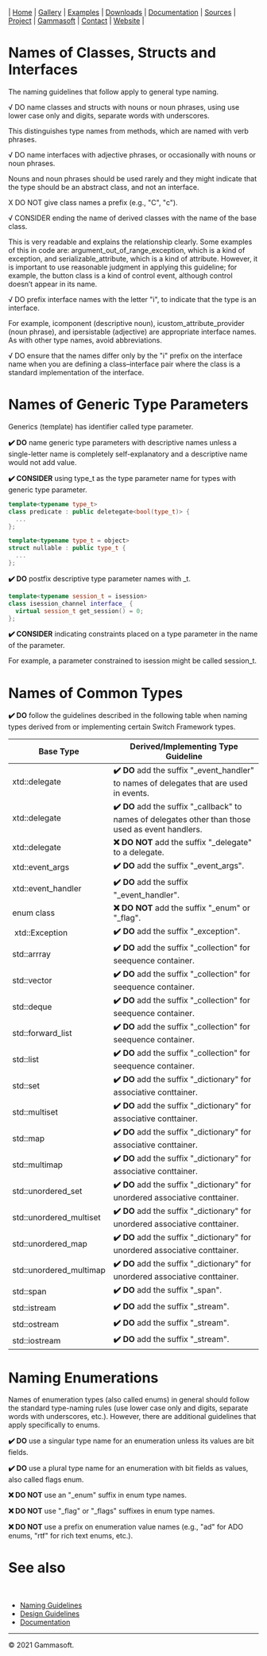 | [Home](home.md) | [Gallery](gallery.md) | [Examples](examples.md) | [Downloads](downloads.md) | [Documentation](documentation.md) | [Sources](https://github.com/gammasoft71/xtd) | [Project](https://sourceforge.net/projects/xtdpro/) | [Gammasoft](gammasoft.md)  | [Contact](contact.md) | [Website](https://gammasoft71.wixsite.com/xtdpro) |

# Names of Classes, Structs and Interfaces

The naming guidelines that follow apply to general type naming.

√ DO name classes and structs with nouns or noun phrases, using use lower case only and digits, separate words with underscores.

This distinguishes type names from methods, which are named with verb phrases.

√ DO name interfaces with adjective phrases, or occasionally with nouns or noun phrases.

Nouns and noun phrases should be used rarely and they might indicate that the type should be an abstract class, and not an interface.

X DO NOT give class names a prefix (e.g., "C", "c").

√ CONSIDER ending the name of derived classes with the name of the base class.

This is very readable and explains the relationship clearly. Some examples of this in code are: argument_out_of_range_exception, which is a kind of exception, and serializable_attribute, which is a kind of attribute. However, it is important to use reasonable judgment in applying this guideline; for example, the button class is a kind of control event, although control doesn’t appear in its name.

√ DO prefix interface names with the letter "i", to indicate that the type is an interface.

For example, icomponent (descriptive noun), icustom_attribute_provider (noun phrase), and ipersistable (adjective) are appropriate interface names. As with other type names, avoid abbreviations.

√ DO ensure that the names differ only by the "i" prefix on the interface name when you are defining a class–interface pair where the class is a standard implementation of the interface.

# Names of Generic Type Parameters

Generics (template) has identifier called type parameter.

**✔️ DO** name generic type parameters with descriptive names unless a single-letter name is completely self-explanatory and a descriptive name would not add value.

**✔️ CONSIDER** using type_t as the type parameter name for types with generic type parameter.

```c++
template<typename type_t>
class predicate : public deletegate<bool(type_t)> {
  ...
};
```

```c++
template<typename type_t = object>
struct nullable : public type_t {
  ...
};
```

**✔️ DO** postfix descriptive type parameter names with _t.

```c++
template<typename session_t = isession>
class isession_channel interface_ {
  virtual session_t get_session() = 0;
};
```

**✔️ CONSIDER** indicating constraints placed on a type parameter in the name of the parameter.

For example, a parameter constrained to isession might be called session_t.

# Names of Common Types

**✔️ DO** follow the guidelines described in the following table when naming types derived from or implementing certain Switch Framework types.

| Base Type               | Derived/Implementing Type Guideline                                                                |
|-------------------------|----------------------------------------------------------------------------------------------------|
| xtd::delegate           | **✔️ DO** add the suffix "_event_handler" to names of delegates that are used in events.            |
| xtd::delegate           | **✔️ DO** add the suffix "_callback" to names of delegates other than those used as event handlers. |
| xtd::delegate           | **❌ DO NOT** add the suffix "_delegate" to a delegate.                                             |
| xtd::event_args         | **✔️ DO** add the suffix "_event_args".                                                             |
| xtd::event_handler      | **✔️ DO** add the suffix "_event_handler".                                                          |
| enum class              | **❌ DO NOT** add the suffix "_enum" or "_flag".                                                    |
| xtd::Exception          | **✔️ DO** add the suffix "_exception".                                                              |
| std::arrray             | **✔️ DO** add the suffix "_collection" for seequence container.                                     |
| std::vector             | **✔️ DO** add the suffix "_collection" for seequence container.                                     |
| std::deque              | **✔️ DO** add the suffix "_collection" for seequence container.                                     |
| std::forward_list       | **✔️ DO** add the suffix "_collection" for seequence container.                                     |
| std::list               | **✔️ DO** add the suffix "_collection" for seequence container.                                     |
| std::set                | **✔️ DO** add the suffix "_dictionary" for associative conttainer.                                  |
| std::multiset           | **✔️ DO** add the suffix "_dictionary" for associative conttainer.                                  |
| std::map                | **✔️ DO** add the suffix "_dictionary" for associative conttainer.                                  |
| std::multimap           | **✔️ DO** add the suffix "_dictionary" for associative conttainer.                                  |
| std::unordered_set      | **✔️ DO** add the suffix "_dictionary" for unordered associative conttainer.                        |
| std::unordered_multiset | **✔️ DO** add the suffix "_dictionary" for unordered associative conttainer.                        |
| std::unordered_map      | **✔️ DO** add the suffix "_dictionary" for unordered associative conttainer.                        |
| std::unordered_multimap | **✔️ DO** add the suffix "_dictionary" for unordered associative conttainer.                        |
| std::span               | **✔️ DO** add the suffix "_span".                                                                   |
| std::istream            | **✔️ DO** add the suffix "_stream".                                                                 |
| std::ostream            | **✔️ DO** add the suffix "_stream".                                                                 |
| std::iostream           | **✔️ DO** add the suffix "_stream".                                                                 |

# Naming Enumerations

Names of enumeration types (also called enums) in general should follow the standard type-naming rules (use lower case only and digits, separate words with underscores, etc.). However, there are additional guidelines that apply specifically to enums.

**✔️ DO** use a singular type name for an enumeration unless its values are bit fields.

**✔️ DO** use a plural type name for an enumeration with bit fields as values, also called flags enum.

**❌ DO NOT** use an "_enum" suffix in enum type names.

**❌ DO NOT** use "_flag" or "_flags" suffixes in enum type names.

**❌ DO NOT** use a prefix on enumeration value names (e.g., "ad" for ADO enums, "rtf" for rich text enums, etc.).

# See also
​
* [Naming Guidelines](naming_guidelines.md)
* [Design Guidelines](design_guidelines.md)
* [Documentation](documentation.md)

______________________________________________________________________________________________

© 2021 Gammasoft.
